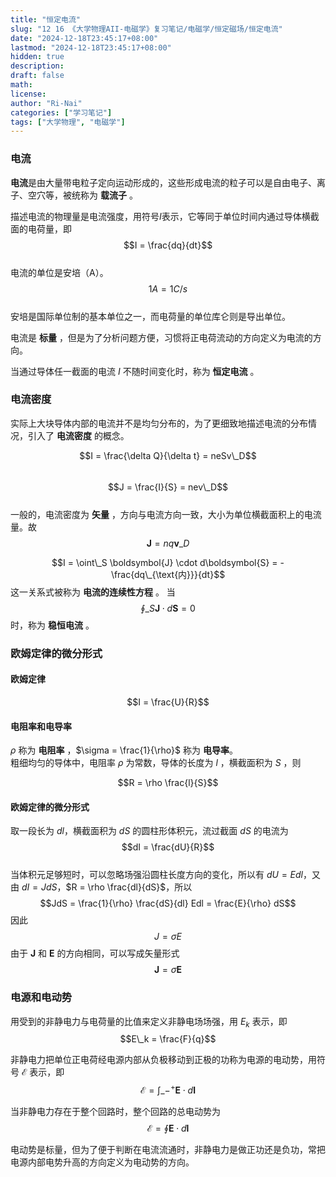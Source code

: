 ```yaml
---
title: "恒定电流"
slug: "12 16 《大学物理AII-电磁学》复习笔记/电磁学/恒定磁场/恒定电流"
date: "2024-12-18T23:45:17+08:00"
lastmod: "2024-12-18T23:45:17+08:00"
hidden: true
description:
draft: false
math:
license:
author: "Ri-Nai"
categories: ["学习笔记"]
tags: ["大学物理", "电磁学"]
---
```

### 电流
**电流**是由大量带电粒子定向运动形成的，这些形成电流的粒子可以是自由电子、离子、空穴等，被统称为 **载流子** 。

描述电流的物理量是电流强度，用符号$I$表示，它等同于单位时间内通过导体横截面的电荷量，即
$$I = \frac{dq}{dt}$$  
电流的单位是安培（A）。
$$1A = 1C/s$$  
安培是国际单位制的基本单位之一，而电荷量的单位库仑则是导出单位。

电流是 **标量** ，但是为了分析问题方便，习惯将正电荷流动的方向定义为电流的方向。

当通过导体任一截面的电流 $I$ 不随时间变化时，称为 **恒定电流** 。

### 电流密度
实际上大块导体内部的电流并不是均匀分布的，为了更细致地描述电流的分布情况，引入了 **电流密度** 的概念。

$$I = \frac{\delta Q}{\delta t} = neSv\_D$$  
$$J = \frac{I}{S} = nev\_D$$  
一般的，电流密度为 **矢量** ，方向与电流方向一致，大小为单位横截面积上的电流量。故  
$$\boldsymbol{J} = nq\boldsymbol{v}\_D$$  

$$I = \oint\_S \boldsymbol{J} \cdot d\boldsymbol{S} = -\frac{dq\_{\text{内}}}{dt}$$
这一关系式被称为 **电流的连续性方程** 。
当
$$\oint\_S \boldsymbol{J} \cdot d\boldsymbol{S} = 0$$
时，称为 **稳恒电流** 。

### 欧姆定律的微分形式

#### 欧姆定律
$$I = \frac{U}{R}$$

#### 电阻率和电导率
$\rho$ 称为 **电阻率** ，$\sigma = \frac{1}{\rho}$ 称为 **电导率**。  
粗细均匀的导体中，电阻率 $\rho$ 为常数，导体的长度为 $l$ ，横截面积为 $S$ ，则  

$$R = \rho \frac{l}{S}$$

#### 欧姆定律的微分形式
取一段长为 $dl$，横截面积为 $dS$ 的圆柱形体积元，流过截面 $dS$ 的电流为
$$dI = \frac{dU}{R}$$  
当体积元足够短时，可以忽略场强沿圆柱长度方向的变化，所以有 $dU = Edl$，又由 $dI = JdS$，$R = \rho \frac{dl}{dS}$，所以
$$JdS = \frac{1}{\rho} \frac{dS}{dl} Edl = \frac{E}{\rho} dS$$
因此
$$J = \sigma E$$
由于 $\boldsymbol{J}$ 和 $\boldsymbol{E}$ 的方向相同，可以写成矢量形式
$$\boldsymbol{J} = \sigma \boldsymbol{E}$$

### 电源和电动势
用受到的非静电力与电荷量的比值来定义非静电场场强，用 $E_k$ 表示，即
$$E\_k = \frac{F}{q}$$

非静电力把单位正电荷经电源内部从负极移动到正极的功称为电源的电动势，用符号 $\mathcal{E}$ 表示，即
$$\mathcal{E} = \int\_{-}^{+} \boldsymbol{E} \cdot d\boldsymbol{l}$$

当非静电力存在于整个回路时，整个回路的总电动势为
$$\mathcal{E} = \oint \boldsymbol{E} \cdot d\boldsymbol{l}$$

电动势是标量，但为了便于判断在电流流通时，非静电力是做正功还是负功，常把电源内部电势升高的方向定义为电动势的方向。
